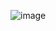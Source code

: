 ![image](https://user-images.githubusercontent.com/72289126/148570615-61832508-96ad-48e6-a694-25eb6cb4d430.png)

